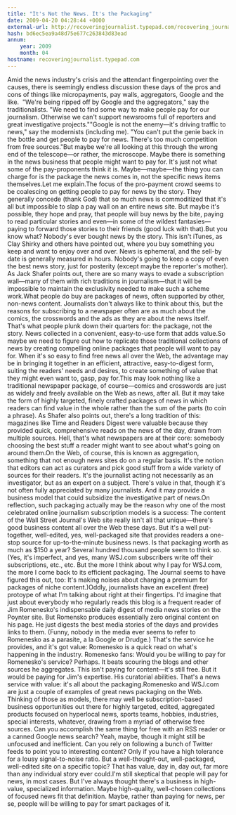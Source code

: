 ```yaml
---
title: "It's Not the News. It's the Packaging"
date: 2009-04-20 04:28:44 +0000
external-url: http://recoveringjournalist.typepad.com/recovering_journalist/2009/04/its-not-the-news-its-the-packaging.html
hash: bd6ec5ea9a48d75e677c263843d83ead
annum:
    year: 2009
    month: 04
hostname: recoveringjournalist.typepad.com
---
```


Amid the news industry's crisis and the attendant fingerpointing over the causes, there is seemingly endless discussion these days of the pros and cons of things like micropayments, pay walls, aggregators, Google and the like. 
"We're being ripped off by Google and the aggregators," say the traditionalists. "We need to find some way to make people pay for our journalism. Otherwise we can't support newsrooms full of reporters and great investigative projects.""Google is not the enemy—it's driving traffic to news," say the modernists (including me). "You can't put the genie back in the bottle and get people to pay for news. There's too much competition from free sources."But maybe we're all looking at this through the wrong end of the telescope—or rather, the microscope. Maybe there is something in the news business that people might want to pay for. It's just not what some of the pay-proponents think it is. Maybe—maybe—the thing you can charge for is the package the news comes in, not the specific news items themselves.Let me explain.The focus of the pro-payment crowd seems to be coalescing on getting people to pay for news by the story. They generally concede (thank God) that so much news is commoditized that it's all but impossible to slap a pay wall on an entire news site. But maybe it's possible, they hope and pray, that people will buy news by the bite, paying to read particular stories and even—in some of the wildest fantasies—paying to forward those stories to their friends (good luck with that).But you know what? Nobody's ever bought news by the story. This isn't iTunes, as Clay Shirky and others have pointed out, where you buy something you keep and want to enjoy over and over. News is ephemeral, and the sell-by date is generally measured in hours. Nobody's going to keep a copy of even the best news story, just for posterity (except maybe the reporter's mother). As Jack Shafer points out, there are so many ways to evade a subscription wall—many of them with rich traditions in journalism—that it will be impossible to maintain the exclusivity needed to make such a scheme work.What people do buy are packages of news, often supported by other, non-news content. Journalists don't always like to think about this, but the reasons for subscribing to a newspaper often are as much about the comics, the crosswords and the ads as they are about the news itself. That's what people plunk down their quarters for: the package, not the story. News collected in a convenient, easy-to-use form that adds value.So maybe we need to figure out how to replicate those traditional collections of news by creating compelling online packages that people will want to pay for. When it's so easy to find free news all over the Web, the advantage may be in bringing it together in an efficient, attractive, easy-to-digest form, suiting the readers' needs and desires, to create something of value that they might even want to, gasp, pay for.This may look nothing like a traditional newspaper package, of course—comics and crosswords are just as widely and freely available on the Web as news, after all. But it may take the form of highly targeted, finely crafted packages of news in which readers can find value in the whole rather than the sum of the parts (to coin a phrase). As Shafer also points out, there's a long tradition of this: magazines like Time and Readers Digest were valuable because they provided quick, comprehensive reads on the news of the day, drawn from multiple sources. Hell, that's what newspapers are at their core: somebody choosing the best stuff a reader might want to see about what's going on around them.On the Web, of course, this is known as aggregation, something that not enough news sites do on a regular basis. It's the notion that editors can act as curators and pick good stuff from a wide variety of sources for their readers. It's the journalist acting not necessarily as an investigator, but as an expert on a subject. There's value in that, though it's not often fully appreciated by many journalists. And it may provide a business model that could subsidize the investigative part of news.On reflection, such packaging actually may be the reason why one of the most celebrated online journalism subscription models is a success: The content of the Wall Street Journal's Web site really isn't all that unique—there's good business content all over the Web these days. But it's a well put-together, well-edited, yes, well-packaged site that provides readers a one-stop source for up-to-the-minute business news. Is that packaging worth as much as $150 a year? Several hundred thousand people seem to think so. (Yes, it's imperfect, and yes, many WSJ.com subscribers write off their subscriptions, etc., etc. But the more I think about why I pay for WSJ.com, the more I come back to its efficient packaging. The Journal seems to have figured this out, too: It's making noises about charging a premium for packages of niche content.)Oddly, journalists have an excellent (free) protoype of what I'm talking about right at their fingertips. I'd imagine that just about everybody who regularly reads this blog is a frequent reader of Jim Romenesko's indispensable daily digest of media news stories on the Poynter site. But Romensko produces essentially zero original content on his page. He just digests the best media stories of the days and provides links to them. (Funny, nobody in the media ever seems to refer to Romenesko as a parasite, a la Google or Drudge.) That's the service he provides, and it's got value: Romenesko is a quick read on what's happening in the industry. Romenesko fans: Would you be willing to pay for Romenesko's service? Perhaps. It beats scouring the blogs and other sources he aggregates. This isn't paying for content—it's still free. But it would be paying for Jim's expertise. His curatorial abilities. That's a news service with value: it's all about the packaging.Romenesko and WSJ.com are just a couple of examples of great news packaging on the Web. Thinking of those as models, there may well be subscription-based business opportunities out there for highly targeted, edited, aggregated products focused on hyperlocal news, sports teams, hobbies, industries, special interests, whatever, drawing from a myriad of otherwise free sources. Can you accomplish the same thing for free with an RSS reader or a canned Google news search? Yeah, maybe, though it might still be unfocused and inefficient. Can you rely on following a bunch of Twitter feeds to point you to interesting content? Only if you have a high tolerance for a lousy signal-to-noise ratio. But a well-thought-out, well-packaged, well-edited site on a specific topic? That has value, day in, day out, far more than any individual story ever could.I'm still skeptical that people will pay for news, in most cases. But I've always thought there's a business in high-value, specialized information. Maybe high-quality, well-chosen collections of focused news fit that definition. Maybe, rather than paying for news, per se, people will be willing to pay for smart packages of it.
